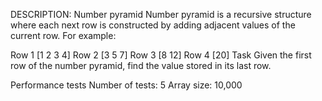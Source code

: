 DESCRIPTION:
Number pyramid
Number pyramid is a recursive structure where each next row is constructed by adding adjacent values of the current row. For example:

Row 1     [1     2     3     4]
Row 2        [3     5     7]
Row 3           [8    12]
Row 4             [20]
Task
Given the first row of the number pyramid, find the value stored in its last row.

Performance tests
Number of tests: 5
Array size: 10,000
